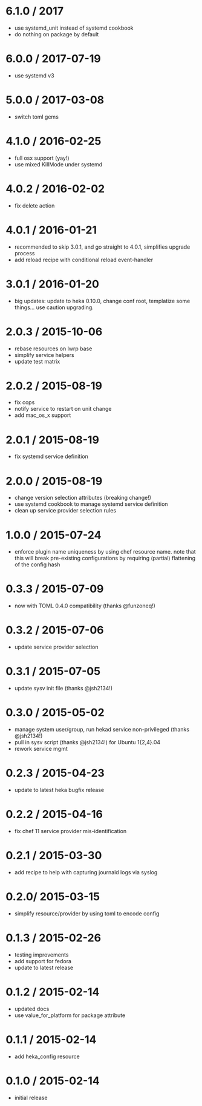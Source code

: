 # 6.1.0 / 2017

* use systemd_unit instead of systemd cookbook
* do nothing on package by default

# 6.0.0 / 2017-07-19

* use systemd v3

# 5.0.0 / 2017-03-08

* switch toml gems

# 4.1.0 / 2016-02-25

* full osx support (yay!)
* use mixed KillMode under systemd

# 4.0.2 / 2016-02-02

* fix delete action

# 4.0.1 / 2016-01-21

* recommended to skip 3.0.1, and go straight to 4.0.1, simplifies upgrade process
* add reload recipe with conditional reload event-handler

# 3.0.1 / 2016-01-20

* big updates: update to heka 0.10.0, change conf root, templatize some things... use caution upgrading.

# 2.0.3 / 2015-10-06

* rebase resources on lwrp base
* simplify service helpers
* update test matrix

# 2.0.2 / 2015-08-19

* fix cops
* notify service to restart on unit change
* add mac_os_x support

# 2.0.1 / 2015-08-19

* fix systemd service definition

# 2.0.0 / 2015-08-19

* change version selection attributes (breaking change!)
* use systemd cookbook to manage systemd service definition
* clean up service provider selection rules

# 1.0.0 / 2015-07-24

* enforce plugin name uniqueness by using chef resource name.
  note that this will break pre-existing configurations by
  requiring (partial) flattening of the config hash

# 0.3.3 / 2015-07-09

* now with TOML 0.4.0 compatibility (thanks @funzoneq!)

# 0.3.2 / 2015-07-06

* update service provider selection

# 0.3.1 / 2015-07-05

* update sysv init file (thanks @jsh2134!)

# 0.3.0 / 2015-05-02

* manage system user/group, run hekad service non-privileged (thanks @jsh2134!)
* pull in sysv script (thanks @jsh2134!) for Ubuntu 1{2,4}.04
* rework service mgmt

# 0.2.3 / 2015-04-23

* update to latest heka bugfix release

# 0.2.2 / 2015-04-16

* fix chef 11 service provider mis-identification

# 0.2.1 / 2015-03-30

* add recipe to help with capturing journald logs via syslog

# 0.2.0/ 2015-03-15

* simplify resource/provider by using toml to encode config

# 0.1.3 / 2015-02-26

* testing improvements
* add support for fedora
* update to latest release

# 0.1.2 / 2015-02-14

* updated docs
* use value_for_platform for package attribute

# 0.1.1 / 2015-02-14

* add heka_config resource

# 0.1.0 / 2015-02-14

* initial release
